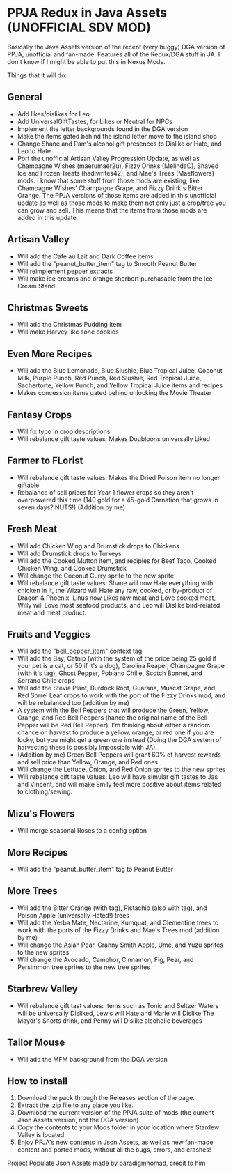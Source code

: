 # PPJA Redux in Java Assets (UNOFFICIAL SDV MOD)
Basically the Java Assets version of the recent (very buggy) DGA version of PPJA, unofficial and fan-made. Features all of the Redux/DGA stuff in JA. I don't know if I might be able to put this in Nexus Mods.

Things that it will do:

General
-----
- Add likes/dislikes for Leo
- Add UniversalGiftTastes, for Likes or Neutral for NPCs
- Implement the letter backgrounds found in the DGA version
- Make the items gated behind the island letter move to the island shop
- Change Shane and Pam's alcohol gift presences to Dislike or Hate, and Leo to Hate
- Port the unofficial Artisan Valley Progression Update, as well as Champagne Wishes (maerumaer2u), Fizzy Drinks (MelindaC), Shaved Ice and Frozen Treats (hadiwrites42), and Mae's Trees (Maeflowers) mods. I know that some stuff from those mods are existing, like Champagne Wishes' Champagne Grape, and Fizzy Drink's Bitter Orange. The PPJA versions of those items are added in this unofficial update as well as those mods to make them not only just a crop/tree you can grow and sell. This means that the items from those mods are added in this update.
  
Artisan Valley
-----
- Will add the Cafe au Lait and Dark Coffee items
- Will add the "peanut_butter_item" tag to Smooth Peanut Butter
- Will reimplement pepper extracts
- Will make ice creams and orange sherbert purchasable from the Ice Cream Stand

Christmas Sweets
-----
- Will add the Christmas Pudding item
- Will make Harvey like sone cookies

Even More Recipes
-----
- Will add the Blue Lemonade, Blue Slushie, Blue Tropical Juice, Coconut Milk, Purple Punch, Red Punch, Red Slushie, Red Tropical Juice, Sachertorte, Yellow Punch, and Yellow Tropical Juice items and recipes
- Makes concession items gated behind unlocking the Movie Theater

Fantasy Crops
-----
- Will fix typo in crop descriptions
- Will rebalance gift taste values: Makes Doubloons universally Liked

Farmer to FLorist
-----
- Will rebalance gift taste values: Makes the Dried Poison item no longer giftable
- Rebalance of sell prices for Year 1 flower crops so they aren't overpowered this time (140 gold for a 45-gold Carnation that grows in seven days? NUTS!) (Addition by me)

Fresh Meat
-----
- Will add Chicken Wing and Drumstick drops to Chickens
- Will add Drumstick drops to Turkeys
- Will add the Cooked Mutton item, and recipies for Beef Taco, Cooked Chicken Wing, and Cooked Drumstick
- Will change the Coconut Curry sprite to the new sprite
- Will rebalance gift taste values: Shane will now Hate everything with chicken in it, the Wizard will Hate any raw, cooked, or by-product of Dragon & Phoenix, Linus now Likes raw meat and Love cooked meat, Willy will Love most seafood products, and Leo will Dislike bird-related meat and meat product.

Fruits and Veggies
-----
- Will add the "bell_pepper_item" context tag
- Will add the Bay, Catnip (with the system of the price being 25 gold if your pet is a cat, or 50 if it's a dog), Carolina Reaper, Champagne Grape (with it's tag), Ghost Pepper, Poblano Chille, Scotch Bonnet, and Serrano Chile crops
- Will add the Stevia Plant, Burdock Root, Guarana, Muscat Grape, and Red Sorrel Leaf crops to work with the port of the Fizzy Drinks mod, and will be rebalanced too (addition by me)
- A system with the Bell Peppers that will produce the Green, Yellow, Orange, and Red Bell Peppers (hance the original name of the Bell Pepper will be Red Bell Pepper). I'm thinking about either a random chance on harvest to produce a yellow, orange, or red one if you are lucky, but you might get a green one instead (Doing the DGA system of harvesting these is possibly impossible with JA).
- (Addition by me) Green Bell Peppers will grant 60% of harvest rewards and sell price than Yellow, Orange, and Red ones
- Will change the Lettuce, Onion, and Red Onion sprites to the new sprites
- Will rebalance gift taste values: Leo will have simular gift tastes to Jas and Vincent, and will make Emily feel more positive about items related to clothing/sewing.

Mizu's Flowers
-----
- Will merge seasonal Roses to a config option

More Recipes
-----
- Will add the "peanut_butter_item" tag to Peanut Butter

More Trees
-----
- Will add the Bitter Orange (with tag), Pistachio (also with tag), and Poison Apple (universally Hated!) trees
- Will add the Yerba Mate, Nectarine, Kumquat, and Clementine trees to work with the ports of the Fizzy Drinks and Mae's Trees mod (addition by me) 
- Will change the Asian Pear, Granny Smith Apple, Ume, and Yuzu sprites to the new sprites
- Will change the Avocado, Camphor, Cinnamon, Fig, Pear, and Persimmon tree sprites to the new tree sprites

Starbrew Valley
-----
- Will rebalance gift tast values: Items such as Tonic and Seltzer Waters will be universally Disliked, Lewis will Hate and Marie will Dislike The Mayor's Shorts drink, and Penny will Dislike alcoholic beverages

Tailor Mouse
-----
- Will add the MFM background from the DGA version

How to install
-----
1. Download the pack through the Releases section of the page.
2. Extract the .zip file to any place you like.
3. Download the current version of the PPJA suite of mods (the current Json Assets version, not the DGA version)
4. Copy the contents to your Mods folder in your location where Stardew Valley is located.
5. Enjoy PPJA's new contents in Json Assets, as well as new fan-made content and ported mods, without all the bugs, errors, and crashes!

Project Populate Json Assets made by paradigmnomad, credit to him
